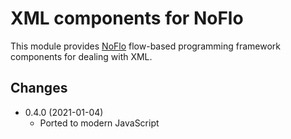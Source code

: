 XML components for NoFlo
========================

This module provides [NoFlo](http://noflojs.org/) flow-based programming framework components for dealing with XML.

## Changes

* 0.4.0 (2021-01-04)
  - Ported to modern JavaScript
